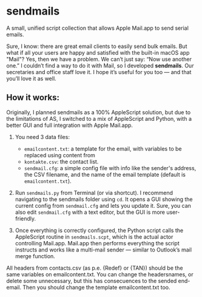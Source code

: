# sendmails

A small, unified script collection that allows Apple Mail.app to send serial emails.

Sure, I know: there are great email clients to easily send bulk emails. But what if all your users are happy and satisfied with the built-in macOS app "Mail"? Yes, then we have a problem. We can’t just say: “Now use another one.” I couldn’t find a way to do it with Mail, so I developed **sendmails**. Our secretaries and office staff love it. I hope it’s useful for you too — and that you’ll love it as well.

## How it works:

Originally, I planned sendmails as a 100% AppleScript solution, but due to the limitations of AS, I switched to a mix of AppleScript and Python, with a better GUI and full integration with Apple Mail.app.

1. You need 3 data files:

   * `emailcontent.txt`: a template for the email, with variables to be replaced using content from
   * `kontakte.csv`: the contact list.
   * `sendmail.cfg`: a simple config file with info like the sender's address, the CSV filename, and the name of the email template (default is `emailcontent.txt`).

2. Run `sendmails.py` from Terminal (or via shortcut). I recommend navigating to the sendmails folder using `cd`. It opens a GUI showing the current config from `sendmail.cfg` and lets you update it. Sure, you can also edit `sendmail.cfg` with a text editor, but the GUI is more user-friendly.

3. Once everything is correctly configured, the Python script calls the AppleScript routine in `sendmails.scpt`, which is the actual actor controlling Mail.app. Mail.app then performs everything the script instructs and works like a multi-mail sender — similar to Outlook’s mail merge function.

All headers from contacts.csv (as p.e. {Redef} or {TAN}) should be the same variables on emailcontent.txt. You can change the headersnames, or delete some unnecessary, but this has consecuences to the sended end-email. Then you should change the template emailcontent.txt too.
